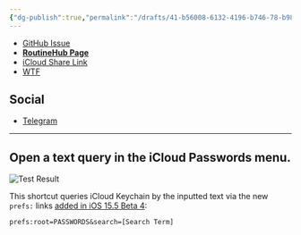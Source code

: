 ```yaml
---
{"dg-publish":true,"permalink":"/drafts/41-b56008-6132-4196-b746-78-b98-e83-a4-a4/","dgHomeLink":true,"dgPassFrontmatter":false}
---
```



- [GitHub Issue](https://github.com/extratone/i/issues191)
- [**RoutineHub Page**](https://routinehub.co/shortcut/11801)
- [iCloud Share Link](https://www.icloud.com/shortcuts/5e20b70d15464bab873e0b96b2eaffdf)
- [WTF](https://davidblue.wtf/drafts/41B56008-6132-4196-B746-78B98E83A4A4.html)

## Social

- [Telegram](https://t.me/extratone/11361)

---

## Open a text query in the iCloud Passwords menu.

![Test Result](https://i.snap.as/mOggbWhd.png)

This shortcut queries iCloud Keychain by the inputted text via the new `prefs:` links [added in iOS 15.5 Beta 4](https://github.com/FifiTheBulldog/ios-settings-urls/commit/c6f296ff745444b790f320e349c01b18dbeeab12):

`prefs:root=PASSWORDS&search=[Search Term]`
